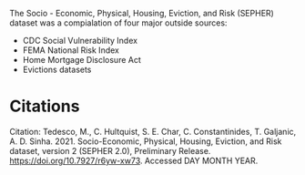 
The Socio - Economic, Physical, Housing, Eviction, and Risk (SEPHER) dataset was a compialation of four major outside sources:
- CDC Social Vulnerability Index
- FEMA National Risk Index 
- Home Mortgage Disclosure Act
- Evictions datasets 



# Citations
Citation: Tedesco, M., C. Hultquist, S. E. Char, C. Constantinides, T. Galjanic, A. D. Sinha. 2021. Socio-Economic, Physical, Housing, Eviction, and Risk dataset, version 2 (SEPHER 2.0), Preliminary Release. https://doi.org/10.7927/r6yw-xw73. Accessed DAY MONTH YEAR.
